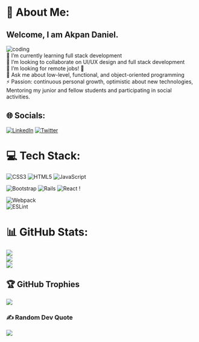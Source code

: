 # 💫 About Me:
## Welcome, I am Akpan Daniel.<br>
![coding](https://user-images.githubusercontent.com/30289772/208741012-2b7d9c93-0a2d-4e3d-af2d-e10bf319bbfd.gif)<br>
🌱 I’m currently learning full stack development<br>
👯 I’m looking to collaborate on UI/UX design and full stack development<br>
🤔 I’m looking for remote jobs! 🤩<br>
💬 Ask me about low-level, functional, and object-oriented programming<br>
⚡ Passion: continuous personal growth, optimistic about new technologies, Mentoring my junior and fellow students and participating in social activities.<br>


## 🌐 Socials:
[![LinkedIn](https://img.shields.io/badge/LinkedIn-%230077B5.svg?logo=linkedin&logoColor=white)](https://www.linkedin.com/in/akpan-daniel-785888215/)
[![Twitter](https://img.shields.io/badge/Twitter-%231DA1F2.svg?logo=Twitter&logoColor=white)](https://twitter.com/Danielutibe07) 

# 💻 Tech Stack:
![CSS3](https://img.shields.io/badge/css3-%231572B6.svg?style=plastic&logo=css3&logoColor=white) 
![HTML5](https://img.shields.io/badge/html5-%23E34F26.svg?style=plastic&logo=html5&logoColor=white)
 ![JavaScript](https://img.shields.io/badge/javascript-%23323330.svg?style=plastic&logo=javascript&logoColor=%23F7DF1E) 
 <!-- ![Ruby](https://img.shields.io/badge/ruby-%23CC342D.svg?style=plastic&logo=ruby&logoColor=white)  -->
 ![Bootstrap](https://img.shields.io/badge/bootstrap-%23563D7C.svg?style=plastic&logo=bootstrap&logoColor=white) 
 ![Rails](https://img.shields.io/badge/rails-%23CC0000.svg?style=plastic&logo=ruby-on-rails&logoColor=white) 
 ![React](https://img.shields.io/badge/react-%2320232a.svg?style=plastic&logo=react&logoColor=%2361DAFB) !
 <!-- [Redux](https://img.shields.io/badge/redux-%23593d88.svg?style=plastic&logo=redux&logoColor=white)  -->
 <!-- ![SASS](https://img.shields.io/badge/SASS-hotpink.svg?style=plastic&logo=SASS&logoColor=white)  -->
 ![Webpack](https://img.shields.io/badge/webpack-%238DD6F9.svg?style=plastic&logo=webpack&logoColor=black)  
 ![ESLint](https://img.shields.io/badge/ESLint-4B3263?style=plastic&logo=eslint&logoColor=white)
# 📊 GitHub Stats:
![](https://github-readme-stats.vercel.app/api?username=danutibe07&theme=merko&hide_border=false&include_all_commits=false&count_private=false)<br/>
![](https://github-readme-streak-stats.herokuapp.com/?user=danutibe07&theme=merko&hide_border=false)<br/>
![](https://github-readme-stats.vercel.app/api/top-langs/?username=danutibe07&theme=merko&hide_border=false&include_all_commits=false&count_private=false&layout=compact)

## 🏆 GitHub Trophies
![](https://github-profile-trophy.vercel.app/?username=danutibe07&theme=chalk&no-frame=false&no-bg=true&margin-w=4)

### ✍️ Random Dev Quote
![](https://quotes-github-readme.vercel.app/api?type=horizontal&theme=radical)
